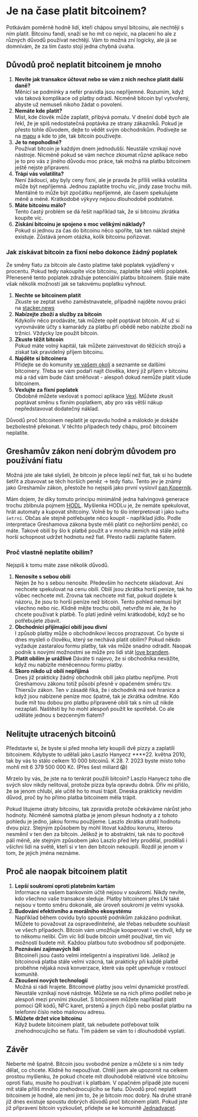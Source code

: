 # Je na čase platit bitcoinem?

Potkávám poměrně hodně lidí, kteří chápou smysl bitcoinu, ale nechtějí s ním platit. Bitcoinu fandí, snaží se ho mít co nejvíc, na placení ho ale z různých důvodů používat nechtějí. Vám to možná zní logicky, ale já se domnívám, že za tím často stojí jedna chybná úvaha.

## Důvodů proč neplatit bitcoinem je mnoho

1. **Nevíte jak transakce účtovat nebo se vám z nich nechce platit další daně?**  
Měnící se podmínky a nefér pravidla jsou nepříjemné. Rozumím, když vás taková komplikace od platby odradí. Nicméně bitcoin byl vytvořený, abyste už nemuseli nikoho žádat o povolení.
2. **Nemáte kde platit?**  
Míst, kde člověk může zaplatit, přibývá pomalu. V dnešní době bych ale řekl, že je spíš nedostatečná poptávka ze strany zákazníků. Pokud je přesto tohle důvodem, dejte to vědět svým obchodníkům. Podívejte se na [mapu](https://btcmap.org/map) a kde to jde, tak bitcoin používejte.
3. **Je to nepohodlné?**  
Používat bitcoin je každým dnem jednodušší. Neustále vznikají nové nástroje. Nicméně pokud se vám nechce zkoumat různé aplikace nebo je to pro vás z jiného důvodu moc práce, tak možná na platbu bitcoinem ještě nejste připraveni.
4. **Trápí vás volatilita?**  
Není žádoucí, aby byly ceny fixní, ale je pravda že příliš veliká volatilita může být nepříjemná. Jednou zaplatíte trochu víc, jindy zase trochu míň. Mentálně to může být zpočátku nepříjemné, ale časem spekulujete méně a méně. Krátkodobé výkyvy nejsou dlouhodobě podstatné.
5. **Máte bitcoinu málo?**  
Tento častý problém se dá řešit například tak, že si bitcoinu zkrátka koupíte víc.
6. **Získání bitcoinu je spojeno s moc velikými náklady?**  
Pokud si jednou za čas do bitcoinu něco spoříte, tak ten náklad stejně existuje. Zůstává jenom otázka, kolik bitcoinu pořizovat.

### Jak získávat bitcoin za fixní nebo dokonce žádný poplatek

Ze směny fiatu za bitcoin ale často platíme také poplatek vyjádřený v procentu. Pokud tedy nakoupíte více bitcoinu, zaplatíte také větší poplatek. Přeneseně tento poplatek zdražuje potenciální platbu bitcoinem. Stále máte však několik možností jak se takovému poplatku vyhnout.

1. **Nechte se bitcoinem platit**  
Zkuste se zeptat svého zaměstnavatele, případně najděte novou práci na [stacker.news](https://stacker.news/~jobs/r/hynek)
2. **Nabízejte zboží a služby za bitcoin**  
Kdykoliv něco prodáváte, tak můžete opět poptávat bitcoin. Ať už si vyrovnáváte účty s kamarády za platbu při obědě nebo nabízíte zboží na tržnici. Vždycky lze použít bitcoin.
3. **Zkuste těžit bitcoin**  
Pokud máte volný kapitál, tak můžete zainvestovat do těžících strojů a získat tak pravidelný příjem bitcoinu.
4. **Najděte si bitcoinera**  
Přidejte se do komunity [ve vašem okolí](https://jednadvacet.org/) a seznamte se dalšími bitcoinery. Třeba se vám podaří najít člověka, který již příjem v bitcoinu má a rád vám bude část směňovat - alespoň dokud nemůže platit všude bitcoinem.
5. **Vexlujte za fixní poplatek**  
Obdobně můžete vexlovat s pomocí aplikace [Vexl](https://vexl.it/). Můžete zkusit poptávat směnu s fixním poplatkem, aby pro vás větší nákup nepředstavovat dodatečný náklad. 

Důvodů proč bitcoinem neplatit je opravdu hodně a málokdo je dokáže bezbolestně překonat. V těchto případech tedy chápu, proč bitcoinem neplatíte. 

## Greshamův zákon není dobrým důvodem pro používání fiatu

Možná jste ale také slyšeli, že bitcoin je přece lepší než fiat, tak si ho budete šetřit a zbavovat se těch horších peněz → tedy fiatu. Tento jev je známý jako Greshamův zákon, přestože ho nejspíš jako první vyslovil [pan Koperník](https://stacker.news/items/219030/r/hynek). 

Mám dojem, že díky tomuto principu minimálně jedna halvingová generace trochu zblbnula pojmem [HODL](https://knowyourmeme.com/photos/1325563-hodl). Myšlenka HODLu je, že nemáte spekulovat, hrát automaty a kupovat shitcoiny. Volně by to šlo interpretovat i jako `buďte šetrní`. Občas ale stejně potřebujete něco koupit - například jídlo. Podle interpretace Greshamova zákona byste měli platit co nejhoršími penězi, co máte. Takové obilí by šlo k platbě použít a v mnoha zemích má stále ještě horší schopnost udržet hodnotu než fiat. Přesto radši zaplatíte fiatem.

### Proč vlastně neplatíte obilím?

Nejspíš k tomu máte zase několik důvodů.

1. **Nenosíte s sebou obilí**  
Nejen že ho s sebou nenosíte. Především ho nechcete skladovat. Ani nechcete spekulovat na cenu obilí. Obilí jsou zkrátka horší peníze, tak ho vůbec nechcete mít. Zrovna tak nechcete mít fiat, pokud dojdete k názoru, že jsou to horší peníze než bitcoin. 
Tento pohled nemusí být všechno nebo nic. Klidně mějte trochu obilí, netvrďte mi ale, že ho chcete používat k platbě. To platí jedině velmi krátkodobě, když se ho potřebujete zbavit.
2. **Obchodníci přijímající obilí jsou divní**  
I způsob platby může o obchodníkovi leccos prozrazovat. Co byste si dnes mysleli o člověku, který se nechává platit obilím? Pokud někdo vyžaduje zastaralou formu platby, tak vás může snadno odradit. Naopak podnik s novými možnostmi se může pro lidi stát [love brandem](https://juraj.bednar.io/blog/2022/11/04/preco-akceptovat-bitcoin-stante-sa-%E2%9D%A4%EF%B8%8F-brandom/).
3. **Platit obilím je urážlivé**
Dáváte ti najevo, že si obchodníka nevážíte, když mu nabízíte méněcennou formu platby.
4. **Skoro nikdo už obilí nepřijímá**  
Dnes již prakticky žádný obchodník obilí jako platbu nepřijme. Proti Greshamovu zákonu totiž působí přesně v opačeném směru tzv. Thiersův zákon. Ten v zásadě říká, že i obchodník má své hranice a když jsou nabízené peníze moc špatné, tak je zkrátka odmítne. Kdo bude mít tou dobou pro platbu připravené obilí tak s ním už nikde nezaplatí. Naštěstí by ho mohl alespoň použít ke spotřebě. Co ale uděláte jednou s bezcenným fiatem?

## Nelitujte utracených bitcoinů

Představte si, že byste si před mnoha lety koupili dvě pizzy a zaplatili bitcoinem. Kdybyste to udělali jako Laszlo Hanyecz ****22. května 2010, tak by vás to stálo celkem 10 000 bitcoinů. K 28. 7. 2023 byste místo toho mohli mít 6 379 500 000 Kč. (Přes šest miliard 😱)

Mrzelo by vás, že jste na to tenkrát použili bitcoin? Laszlo Hanyecz toho dle svých slov nikdy nelitoval, protože pizza byla opravdu dobrá. Dřív mi přišlo, že se jenom chlubí, ale učitě ho to musí trápit. Dneska prakticky nevidím důvod, proč by ho přímo platba bitcoinem měla trápit.

Pokud litujeme útraty bitcoinu, tak zpravidla protože očekáváme nárůst jeho hodnoty. Nicméně samotná platba je jenom přesun hodnoty a z tohoto pohledu je jedno, jakou formu použijeme. Laszlo zkrátka utratil hodnotu dvou pizz. Stejným způsobem by mohl litovat každou korunu, kterou nesměnil v ten den za bitcoin. Jelikož je to abstraktní, tak nás to pocitově pálí méně, ale stejným způsobem jako Laszlo před lety prodělal, prodělali i všichni lidi na světě, kteří si v ten den bitcoin nekoupili. Rozdíl je jenom v tom, že jejich jména neznáme.

## Proč ale naopak bitcoinem platit

1. **Lepší soukromí oproti platebním kartám**  
Informace na vašem bankovním účtě nejsou v soukromí. Nikdy nevíte, kdo všechno vaše transakce sleduje. Platby bitcoinem přes LN také nejsou v tomto směru dokonalé, ale úroveň soukromí je velmi vysoká.
2. **Budování efektivního a morálního ekosystému**  
Například během covidu bylo spoustě podnikům zakázáno podnikat. Můžete to považovat za ospravedlnitelné, ale třebas nebudete souhlasit ve všech případech. Bitcoin vám umožňuje kooperovat i ve chvíli, kdy se to někomu nelíbí. Čím víc lidí bude bitcoin umět používat, tím víc možností budete mít. Každou platbou tuto svobodnou síť podporujete.
3. **Poznávání zajímavých lidí**  
Bitcoineři jsou často velmi inteligentní a inspirativní lidé. Jelikož je bitcoinová platba stále velmi vzácná, tak prakticky při každé platbě proběhne nějaká nová konverzace, které vás opět upevňuje v rostoucí komunitě.
4. **Zkoušení nových technologií**  
Možná si rádi hrajete. Bitcoinové platby jsou velmi dynamické prostředí. Neustále vznikají nové nástroje. Můžete se na nich přímo podílet nebo je alespoň mezi prvními zkoušet. S bitcoinem můžete například platit pomocí QR kódů, NFC karet, prstenů a jiných čipů nebo posílat platbu na telefonní číslo nebo mailovou adresu.
5. **Můžete držet více bitcoinu**  
Když budete bitcoinem platit, tak nebudete potřebovat tolik znehodnocujícího se fiatu. Tím pádem se vám to i dlouhodobě vyplatí.

## Závěr

Neberte mě špatně. Bitcoin jsou svobodné peníze a můžete si s ním tedy dělat, co chcete. Klidně ho nepoužívat. Chtěl jsem ale upozornit na celkem prostou myšlenku, že pokud chcete mít dlouhodobě relativně více bitcoinu oproti fiatu, musíte ho používat i k platbám. V opačném případě jste nuceni mít stále příliš mnoho znehodnocujícího se fiatu. Důvodů proč neplatit bitcoinem je hodně, ale není jím to, že je bitcoin moc dobrý. Na druhé straně již dnes existuje spoustu dobrých důvodů proč bitcoinem platit. Pokud jste již připraveni bitcoin vyzkoušet, přidejte se ke komunitě [Jednadvacet](https://jednadvacet.org/).
